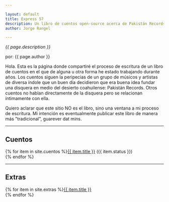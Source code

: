 ```yaml
---

layout: default
title: Express 57
description: Un libro de cuentos open-source acerca de Pakistán Records
author: Jorge Rangel

---
```


*{{ page.description }}*

por: {{ page.author }}

Hola. Esta es la página donde compartiré el proceso de escritura de un libro de cuentos en el que de alguna u otra forma he estado trabajando durante años. Los cuentos siguen la peripecias de un grupo de músicos y artistas de diversa índole que un buen día decidieron que era buena idea fundar una disquera en medio del desierto coahuilense: Pakistán Records. Otros cuentos no hablan directamente de la disquera pero se relacionan íntimamente con ella.  

Quiero aclarar que este sitio NO es el libro, sino una ventana a mi proceso de escritura. Mi intención es eventualmente publicar este libro de manera más "tradicional", guarever dat mins.

---

## Cuentos

{% for item in site.cuentos %}<a href="{{ site.baseurl }}{{ item.url }}">{{ item.title }}</a> ({{ item.status }})<br>{% endfor %}

---

## Extras

{% for item in site.extras %}<a href="{{ site.baseurl }}{{ item.url }}">{{ item.title }}</a><br>{% endfor %}

